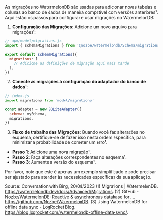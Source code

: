 As migrações no WatermelonDB são usadas para adicionar novas tabelas e colunas ao banco de dados de maneira compatível com versões anteriores¹. Aqui estão os passos para configurar e usar migrações no WatermelonDB:

1. **Configuração das Migrações**: Adicione um novo arquivo para migrações¹:

```javascript
// app/model/migrations.js
import { schemaMigrations } from '@nozbe/watermelondb/Schema/migrations'

export default schemaMigrations({
  migrations: [
    // Adicione as definições de migração aqui mais tarde
  ],
})
```

2. **Conecte as migrações à configuração do adaptador do banco de dados**¹:

```javascript
// index.js
import migrations from 'model/migrations'

const adapter = new SQLiteAdapter({
  schema: mySchema,
  migrations,
})
```

3. **Fluxo de trabalho das Migrações**: Quando você faz alterações no esquema, certifique-se de fazer isso nesta ordem específica, para minimizar a probabilidade de cometer um erro¹.

- **Passo 1**: Adicione uma nova migração¹.
- **Passo 2**: Faça alterações correspondentes no esquema¹.
- **Passo 3**: Aumente a versão do esquema¹.

Por favor, note que este é apenas um exemplo simplificado e pode precisar ser ajustado para atender às necessidades específicas da sua aplicação.

Source: Conversation with Bing, 20/08/2023
(1) Migrations | WatermelonDB. https://watermelondb.dev/docs/Advanced/Migrations.
(2) GitHub - Nozbe/WatermelonDB: Reactive & asynchronous database for .... https://github.com/Nozbe/WatermelonDB.
(3) Using WatermelonDB for offline data sync - LogRocket Blog. https://blog.logrocket.com/watermelondb-offline-data-sync/.
